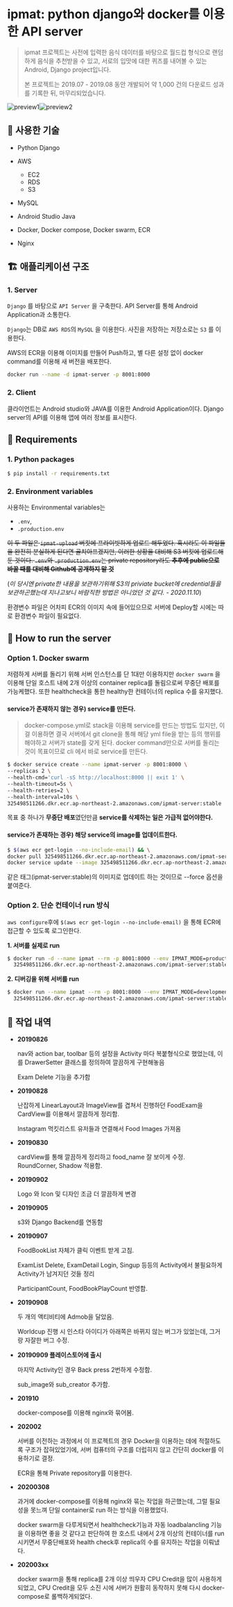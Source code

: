 # ipmat: python django와 docker를 이용한 API server 

> ipmat 프로젝트는 사전에 입력한 음식 데이터를 바탕으로 월드컵 형식으로 랜덤하게 음식을 추천받을 수 있고,
> 서로의 입맛에 대한 퀴즈를 내어볼 수 있는 Android, Django project입니다.
> 
> 본 프로젝트는 2019.07 - 2019.08 동안 개발되어 약 1,000 건의 다운로드 성과를 기록한 뒤,
> 마무리되었습니다.

![preview1](preview1.jpg)![preview2](preview2.jpg)

## 🌟 사용한 기술

- Python Django

- AWS
  - EC2
  - RDS
  - S3

- MySQL

- Android Studio Java

- Docker, Docker compose, Docker swarm, ECR

- Nginx

## 🏗️ 애플리케이션 구조

### 1. Server

`Django` 를 바탕으로 `API Server` 을 구축한다. API Server를 통해 Android Application과 소통한다.

`Django`는 DB로 `AWS RDS`의 `MySQL` 을 이용한다. 사진을 저장하는 저장소로는 `S3` 를 이용한다.

AWS의 ECR을 이용해 이미지를 만들어 Push하고, 별 다른 설정 없이 docker command를 이용해 새 버전을 배포한다.

```bash
docker run --name -d ipmat-server -p 8001:8000
```

### 2. Client

클라이언트는 Android studio와 JAVA를 이용한 Android Application이다. Django server의
API를 이용해 앱에 여러 정보를 표시한다.

## 📜 Requirements

### 1. Python packages

```bash
$ pip install -r requirements.txt
``` 

### 2. Environment variables

사용하는 Environmental variables는 
  * `.env`, 
  * `.production.env`

~~이 두 파일은 `ipmat-upload` 버킷에 프라이빗하게 업로드 해두었다. 
혹시라도 이 파일들을 완전히 분실하게 된다면 골치아프겠지만, 
이러한 상황을 대비해 S3 버킷에 업로드해둔 것이다.
`.env`와 `.production.env`는 private repository라도 **추후에 public으로 바꿀 때를 대비해 Github에 공개하지 말 것**~~

(_이 당시엔 private한 내용을 보관하기위해 S3의 priviate bucket에 credential들을 보관하곤했는데
지나고보니 바람직한 방법은 아니었던 것 같다. - 2020.11.10_)

환경변수 파일은 어차피 ECR의 이미지 속에 들어있으므로 서버에 Deploy할 시에는 따로 환경변수 파일이 필요없다.

## 🚀 How to run the server

### Option 1. Docker swarm

저렴하게 서버를 돌리기 위해 서버 인스턴스를 단 1대만 이용하지만 `docker swarm` 을 이용해
단일 호스트 내에 2개 이상의 container replica를 돌림으로써 무중단 배포를 가능케했다. 
또한 healthcheck을 통한 healthy한 컨테이너의 replica 수를 유지했다.

#### service가 존재하지 않는 경우) service를 만든다.

> docker-compose.yml로 stack을 이용해 service를 만드는 방법도 있지만, 
> 이걸 이용하면 결국 서버에서 git clone을 통해 해당 yml file을 받는 등의 행위를 해야하고
> 서버가 state를 갖게 된다.
> docker command만으로 서버를 돌리는 것이 목표이므로 cli 에서 바로 service를 만든다.

```bash
$ docker service create --name ipmat-server -p 8001:8000 \
--replicas 2 \
--health-cmd='curl -sS http://localhost:8000 || exit 1' \
--health-timeout=5s \
--health-retries=2 \
--health-interval=10s \
325498511266.dkr.ecr.ap-northeast-2.amazonaws.com/ipmat-server:stable
```

목표 중 하나가 **무중단 배포**였던만큼 **service를 삭제하는 일은 가급적 없어야한다.**

#### service가 존재하는 경우) 해당 service의 image를 업데이트한다.

```bash
$ $(aws ecr get-login --no-include-email) && \
docker pull 325498511266.dkr.ecr.ap-northeast-2.amazonaws.com/ipmat-server:stable && \
docker service update --image 325498511266.dkr.ecr.ap-northeast-2.amazonaws.com/ipmat-server:stable ipmat-server --force
```

같은 태그(ipmat-server:stable)의 이미지로 업데이트 하는 것이므로 --force 옵션을 붙여준다.

### Option 2. 단순 컨테이너 run 방식

`aws configure`후에 `$(aws ecr get-login --no-include-email)` 을 통해 ECR에 접근할 수 있도록 로그인한다.

**1. 서버를 실제로 run**

```bash
$ docker run -d --name ipmat --rm -p 8001:8000 --env IPMAT_MODE=production \
  325498511266.dkr.ecr.ap-northeast-2.amazonaws.com/ipmat-server:stable
```

**2. 디버깅을 위해 서버를 run**

```bash
$ docker run --name ipmat --rm -p 8001:8000 --env IPMAT_MODE=development \
  325498511266.dkr.ecr.ap-northeast-2.amazonaws.com/ipmat-server:stable
```

## 📆 작업 내역

- **20190826**

  nav와 action bar, toolbar 등의 설정을 Activity 마다 복붙형식으로 했었는데, 이를 DrawerSetter 클래스를 정의하여 깔끔하게 구현해놓음

  Exam Delete 기능을 추가함

- **20190828**

  난잡하게 LinearLayout과 ImageView를 겹쳐서 진행하던 FoodExam을 CardView를 이용해서 깔끔하게 정리함.

  Instagram 먹킷리스트 유저들과 연결해서 Food Images 가져옴

- **20190830**

  cardView를 통해 깔끔하게 정리하고 food_name 잘 보이게 수정. RoundCorner, Shadow 적용함.

- **20190902**

  Logo 와 Icon 및 디자인 조금 더 깔끔하게 변경

- **20190905**

  s3와 Django Backend를 연동함

- **20190907**

  FoodBookList 자체가 클릭 이벤트 받게 고침.

  ExamList Delete, ExamDetail Login, Singup 등등의 Activity에서 불필요하게 Activity가 남겨지던 것들 정리

  ParticipantCount, FoodBookPlayCount 반영함.

- **20190908**

  두 개의 액티비티에 Admob을 달았음.

  Worldcup 진행 시 인스타 아이디가 아래쪽은 바뀌지 않는 버그가 있었는데, 그거랑 자잘한 버그 수정.

- **20190909 플레이스토어에 출시**

  마지막 Activity인 경우 Back press 2번하게 수정함.

  sub_image와 sub_creator 추가함.

- **201910**

  docker-compose를 이용해 nginx와 묶어봄.

- **202002**

  서버를 이전하는 과정에서 이 프로젝트의 경우 Docker을 이용하는 데에 적절하도록 구조가 잡혀있었기에,
  서버 컴퓨터의 구조를 더럽히지 않고 간단히 docker를 이용하기로 결정.

  ECR을 통해 Private repository를 이용한다.

- **20200308**

  과거에 docker-compose를 이용해 nginx와 묶는 작업을 하곤했는데, 그럴 필요성을 못느껴 단일 container로 run 하는 방식을 이용했었다.

  docker swarm을 다루게되면서 healthcheck기능과 자동 loadbalancling 기능을 이용하면 좋을 것 같다고 판단하여 한 호스트 내에서 2개 이상의 컨테이너를 run 시키면서 
  무중단배포와 health check후 replica의 수를 유지하는 작업을 이뤄냈다.

- **202003xx**

  docker swarm을 통해 replica를 2개 이상 띄우자 CPU Credit을 많이 사용하게 되었고,
  CPU Credit을 모두 소진 시에 서버가 원활히 동작하지 못해 다시 docker-compose로 롤백하게되었다.
